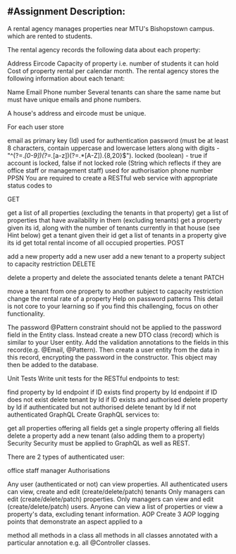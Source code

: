 #Assignment Description:
-----------------------------    


A rental agency manages properties near MTU's Bishopstown campus. which are rented to students. 

The rental agency records the following data about each property:

Address
Eircode
Capacity of property i.e. number of students it can hold
Cost of property rental per calendar month.
The rental agency stores the following information about each tenant:

Name
Email
Phone number
Several tenants can share the same name but must have unique emails and phone numbers. 

A house's address and eircode must be unique.

For each user store

email as primary key (Id) used for authentication
password (must be at least 8 characters, contain uppercase and lowercase letters along with digits -  "^(?=.*[0-9])(?=.*[a-z])(?=.*[A-Z]).{8,20}$"). 
locked (boolean) - true if account is locked, false if not locked
role (String which reflects if they are office staff or management staff) used for authorisation
phone number
PPSN
You are required to create a RESTful web service with appropriate status codes to

GET

get a list of all properties (excluding the tenants in that property)
get a list of properties that have availability in them (excluding tenants)
get a property given its id, along with the number of tenants currently in that house (see Hint below)
get a tenant given their id 
get a list of tenants in a property give its id
get total rental income of all occupied properties.
POST

add a new property
add a new user 
add a new tenant to a property subject to capacity restriction
DELETE

delete a property and delete the associated tenants
delete a tenant 
PATCH

move a tenant from one property to another subject to capacity restriction
change the rental rate of a property
Help on password patterns
This detail is not core to your learning so if you find this challenging, focus on other functionality.  

The password @Pattern constraint should not be applied to the password field in the Entity class. Instead create a new DTO class (record) which is similar to your User entity. Add the validation annotations to the fields in this record(e.g. @Email, @Pattern). Then create a user entity from the data in this record, encrypting the password in the constructor. This object may then be added to the database. 

Unit Tests
Write unit tests for the RESTful endpoints to test:

find property by Id endpoint if ID exists
find property by Id endpoint if ID does not exist
delete tenant by Id if ID exists and authorised
delete property by Id if authenticated but not authorised
delete tenant by Id if not authenticated
GraphQL
Create GraphQL services to:

get all properties offering all fields
get a single property offering all fields
delete a property
add a new tenant (also adding them to a property)
Security
Security must be applied to GraphQL as well as REST.

There are 2 types of authenticated user:

office staff
manager
Authorisations

Any user (authenticated or not) can view properties.
All authenticated users can view, create and edit (create/delete/patch) tenants 
Only managers can edit (create/delete/patch) properties.
Only managers can view and edit (create/delete/patch) users.
Anyone can view a list of properties or view a property's data, excluding tenant information.
AOP
Create 3 AOP logging points that demonstrate an aspect applied to a 

method
all methods in a class
all methods in all classes annotated with a particular annotation e.g. all @Controller classes.
